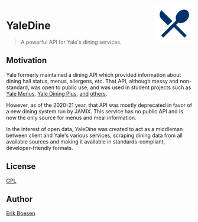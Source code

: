 <img src="app/static/images/logo/logo.png" align="right" width=100 alt="YaleDine logo">

# YaleDine

> A powerful API for Yale's dining services.

## Motivation
Yale formerly maintained a dining API which provided information about dining hall status, menus, allergens, etc. That API, although messy and non-standard, was open to public use, and was used in student projects such as [Yale Menus](https://github.com/ErikBoesen/YaleMenus), [Yale Dining Plus](https://github.com/amalik12/dining_plus), [and](https://github.com/ErikBoesen/yaledining) [others](https://github.com/ErikBoesen/yale).

However, as of the 2020-21 year, that API was mostly deprecated in favor of a new dining system run by JAMIX. This service has no public API and is now the only source for menus and meal information.

In the interest of open data, YaleDine was created to act as a middleman between client and Yale's various services, scraping dining data from all available sources and making it available in standards-compliant, developer-friendly formats.

## License
[GPL](LICENSE)

## Author
[Erik Boesen](https://github.com/ErikBoesen)
